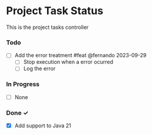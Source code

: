 # Project Task Status

This is the project tasks controller

### Todo

- [ ] Add the error treatment #feat @fernando 2023-09-29  
  - [ ] Stop execution when a error ocurred
  - [ ] Log the error  

### In Progress

- [ ] None

### Done ✓

- [x] Add support to Java 21